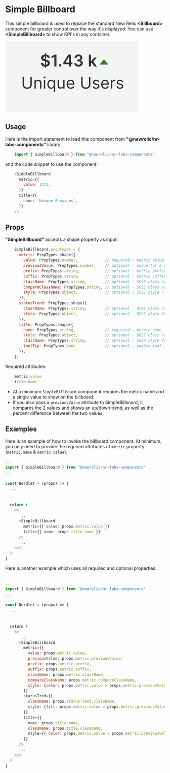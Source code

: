 # Simple Billboard

This simple billboard is used to replace the standard New Relic <strong>&lt;Billboard&gt;</strong> component for greater control over the way it's displayed. You can use <strong>&lt;SimpleBillboard&gt;</strong> to show KPI's in any container. 

![simple billboard example](./simple-billboard.png)

## Usage

Here is the import statement to load this component from <strong>"@newrelic/nr-labs-components"</strong> library:

```js
    import { SimpleBillboard } from "@newrelic/nr-labs-components"
```

and the code snippet to use the component:

```js
    <SimpleBillboard
      metric={{
        value: 1373,
      }}
      title={{
        name: 'Unique Sessions',
      }}
    />
```

## Props

<strong>"SimpleBillboard"</strong> accepts a shape property as input:

```js
    SimpleBillboard.propTypes = {
      metric: PropTypes.shape({
        value: PropTypes.number,            // required - metric value
        previousValue: PropTypes.number,    // optional - value for a different time window for comparison
        prefix: PropTypes.string,           // optional - metric prefix (i.e. '$')
        suffix: PropTypes.string,           // optional - metric suffix
        className: PropTypes.string,        // optional - SCSS class name - gets appended to existing JSX classes for displaying the metric value
        compareClassName: PropTypes.string, // optional - SCSS class name - gets appended to existing JSX classes for displaying the metric compare with percent difference
        style: PropTypes.object,            // optional - SCSS style - gets added to JSX for metric value
      }),
      statusTrend: PropTypes.shape({
        className: PropTypes.string,        // optional - SCSS class name for trend icon
        style: PropTypes.object,            // optional - SCSS style for trend icon
      }),
      title: PropTypes.shape({
        name: PropTypes.string,             // required - metric name
        style: PropTypes.object,            // optional - SCSS class name for metric name
        className: PropTypes.string,        // optional - SCSS style for metric name
        toolTip: PropTypes.bool             // optional - enable tool tip for metric name (default: false)
      }),
    };
```

Required attributes:

```js
    metric.value
    title.name
```

- At a minimum `SimpleBillboard` component requires the metric name and a single value to show on the billboard.
- If you also pass a `previousValue` attribute to SimpleBillboard, it compares the 2 values and shows an up/down trend, as well as the percent difference between the two values.

## Examples

Here is an example of how to invoke the billboard component. At minimum, you only need to provide the required attributes of `metric` property (`metric.name` & `matric.value`).

```js
...
import { SimpleBillboard } from "@newrelic/nr-labs-components"
...

const Nerdlet = (props) => {
  ...


  return (
    <>
      ...
      <SimpleBillboard
        metric={{ value: props.metric.value }}
        title={{ name: props.title.name }}
      />
      ...
    </>
  )
}
```

Here is another example which uses all required and optional properties.

```js

...
import { SimpleBillboard } from "@newrelic/nr-labs-components"
...

const Nerdlet = (props) => {
  ...


  return (
    <>
      ...
      <SimpleBillboard
        metric={{
          value: props.metric.value,
          previousValue: props.metric.previousValue,
          prefix: props.metric.prefix,
          suffix: props.metric.suffix,
          className: props.metric.className,
          compareClassName: props.metric.compareClassName,
          style: {color: props.metric.value > props.metric.previousValue ? 'blue' : 'red'},
        }}
        statusTred={{
          className: props.statusTrend.className,
          style: {fill: props.metric.value > props.metric.previousValue ? 'blue' : 'red'},
        }}
        title={{
          name: props.title.name,
          className: props.title.className,
          style={{ color: props.metric.value > props.metric.previousValue ? 'darkgreen' : 'red' }},
        }}
      />
      ...
    </>
  )
}

```
